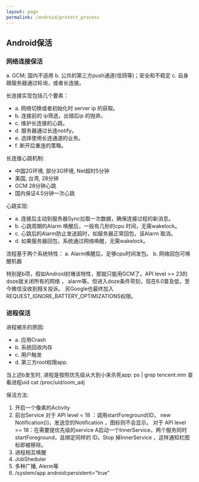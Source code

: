```yaml
---
layout: page
permalink: /android/protect_process
---
```


## Android保活

### 网络连接保活
a. GCM; 国内不适用
b. 公共的第三方push通道(信鸽等)；安全和不稳定
c. 自身跟服务器通过轮询，或者长连接。 

长连接实现包括几个要素：
* a. 网络切换或者初始化时 server ip 的获取。
* b. 连接前的 ip筛选，出错后ip 的抛弃。
* c. 维护长连接的心跳。
* d. 服务器通过长连notify。
* e. 选择使用长连通道的业务。
* f. 断开后重连的策略。

长连接心跳机制:
* 中国2G环境, 部分3G环境, Net超时5分钟
* 美国, 台湾, 28分钟
* GCM 28分钟心跳
* 国内保证4.5分钟一次心跳

心跳实现:
* a. 连接后主动到服务器Sync拉取一次数据，确保连接过程的新消息。
* b. 心跳周期的Alarm 唤醒后，一般有几秒的cpu 时间，无需wakelock。
* c. 心跳后的Alarm防止发送超时，如服务器正常回包，该Alarm 取消。
* d. 如果服务器回包，系统通过网络唤醒，无需wakelock。

流程基于两个系统特性：
a. Alarm唤醒后，足够cpu时间发包。
b. 网络回包可唤醒机器

特别是b项，假如Android封堵该特性，那就只能用GCM了。API level >= 23的doze就关闭所有的网络
， alarm等。但进入doze条件苛刻，现在6.0普及低，至今微信没收到相关投诉。
另Google也最终加入REQUEST_IGNORE_BATTERY_OPTIMIZATIONS权限。

### 进程保活
进程被杀的原因:
* a. 应用Crash
* b. 系统回收内存
* c. 用户触发
* d. 第三方root权限app.

当上述b发生时, 进程是按照优先级从大到小来杀死app:
    ps | grep tencent.mm 查看进程uid
    cat /proc/uid/oom_adj 

保活方法:
1. 开启一个像素的Activity
2. 前台Service 
    对于 API level < 18 ：调用startForeground(ID， new Notification())，发送空的Notification ，图标则不会显示。
    对于 API level >= 18：在需要提优先级的service A启动一个InnerService，两个服务同时startForeground，且绑定同样的 ID。Stop 掉InnerService ，这样通知栏图标即被移除。
3. 进程相互唤醒
4. JobSheduler
5. 多种广播, Alerm等
6. /system/app  android:persistent="true"


